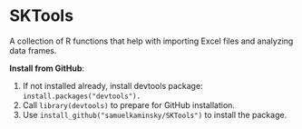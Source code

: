 # SKTools
A collection of R functions that help with importing Excel files and analyzing data frames.

<b>Install from GitHub</b>:
<ol>
<li>If not installed already, install devtools package: <code>install.packages("devtools").</code></li>
<li>Call <code>library(devtools)</code> to prepare for GitHub installation.</li>
<li>Use <code>install_github("samuelkaminsky/SKTools")</code> to install the package.</li>
